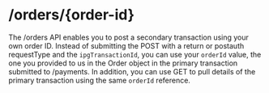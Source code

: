 # /orders/{order-id}

The /orders API enables you to post a secondary transaction using your own order ID. Instead of submitting the POST with a return or postauth requestType and the `ipgTransactionId`, you can use your `orderId` value, the one you provided to us in the Order object in the primary transaction submitted to /payments. In addition, you can use GET to pull details of the primary transaction using the same `orderId` reference.



